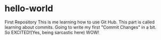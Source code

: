 # hello-world
First Repository
This is me learning how to use Git Hub. This part is called learning about commits. Going to write my first "Commit Changes" in a bit. So EXCITED!(Yes, being sarcastic here)
WOW!

